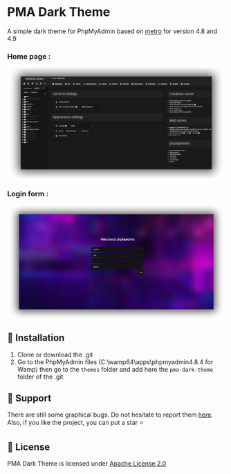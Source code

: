 # PMA Dark Theme
A simple dark theme for PhpMyAdmin based on [metro](https://github.com/phpmyadmin/themes/tree/master/metro) for version 4.8 and 4.9

### Home page :

![Screen1](https://github.com/Marius-brt/PhpMyAdmin-Dark-theme/blob/master/1.PNG)

### Login form :

![Screen2](https://github.com/Marius-brt/PhpMyAdmin-Dark-theme/blob/master/2.PNG)

## 📩 Installation

1. Clone or download the .git
2. Go to the PhpMyAdmin files (C:\wamp64\apps\phpmyadmin4.8.4 for Wamp) then go to the `themes` folder and add here the `pma-dark-theme` folder of the .git

## 🤔 Support

There are still some graphical bugs. Do not hesitate to report them [here](https://github.com/Marius-brt/PhpMyAdmin-Dark-theme/issues). Also, if you like the project, you can put a star ⭐

## 📃 License

PMA Dark Theme is licensed under [Apache License 2.0](https://github.com/Marius-brt/PhpMyAdmin-Dark-theme/blob/master/LICENSE)

